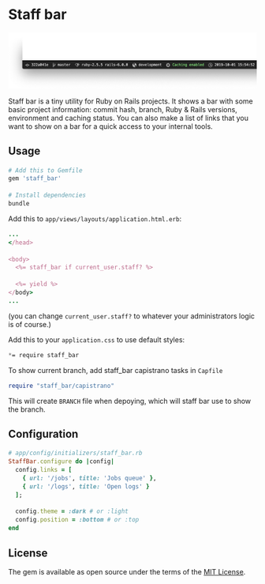 # Staff bar

[![Preview](preview-sm.png)](preview.png)

Staff bar is a tiny utility for Ruby on Rails projects. It shows a bar with some basic project information: commit hash, branch, Ruby & Rails versions, environment and caching status. You can also make a list of links that you want to show on a bar for a quick access to your internal tools.

## Usage
```ruby
# Add this to Gemfile
gem 'staff_bar'

# Install dependencies
bundle
```

Add this to `app/views/layouts/application.html.erb`:
```ruby
...
</head>

<body>
  <%= staff_bar if current_user.staff? %>

  <%= yield %>
</body>
...
```

(you can change `current_user.staff?` to whatever your administrators logic is of course.)

Add this to your `application.css` to use default styles:
```css
*= require staff_bar
```

To show current branch, add staff_bar capistrano tasks in `Capfile`
```ruby
require "staff_bar/capistrano"
```

This will create `BRANCH` file when depoying, which will staff bar use to show the branch.

## Configuration

```ruby
# app/config/initializers/staff_bar.rb
StaffBar.configure do |config|
  config.links = [
    { url: '/jobs', title: 'Jobs queue' },
    { url: '/logs', title: 'Open logs' }
  ];

  config.theme = :dark # or :light
  config.position = :bottom # or :top
end
```

## License
The gem is available as open source under the terms of the [MIT License](https://opensource.org/licenses/MIT).
